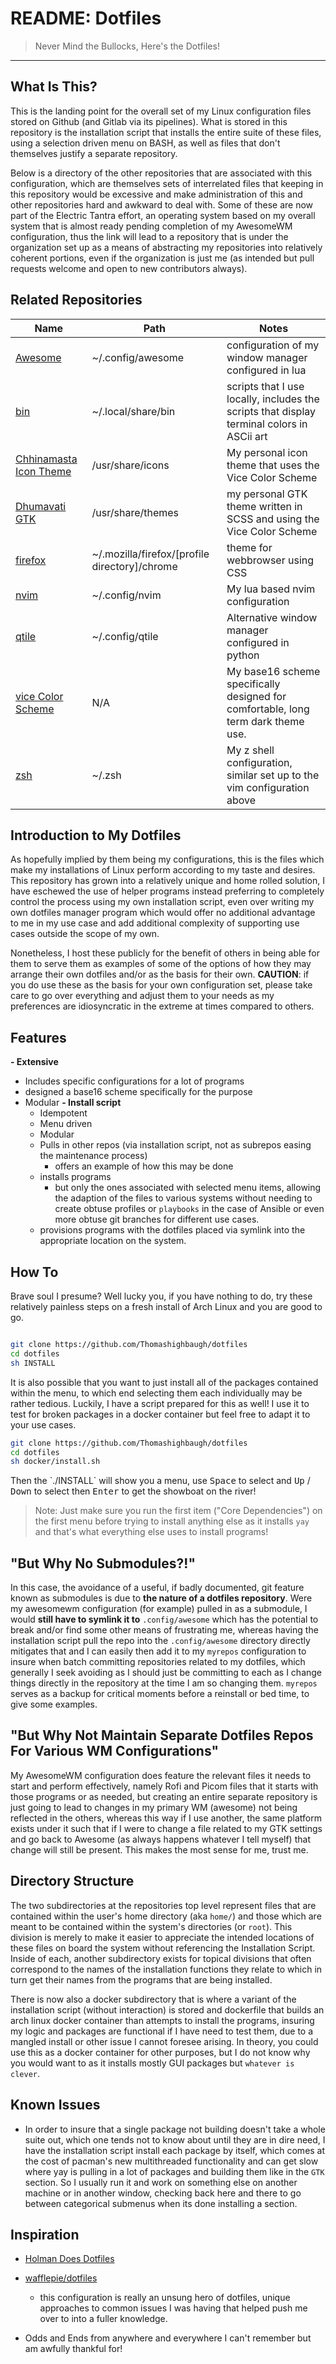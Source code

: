# README: Dotfiles

> Never Mind the Bullocks, Here's the Dotfiles!

---

## What Is This?

This is the landing point for the overall set of my Linux configuration files stored on Github (and Gitlab via its pipelines). What is stored in this repository is the installation script that installs the entire suite of these files, using a selection driven menu on BASH, as well as files that don't themselves justify a separate repository.

Below is a directory of the other repositories that are associated with this configuration, which are themselves sets of interrelated files that keeping in this repository would be excessive and make administration of this and other repositories hard and awkward to deal with. Some of these are now part of the Electric Tantra effort, an operating system based on my overall system that is almost ready pending completion of my AwesomeWM configuration, thus the link will lead to a repository that is under the organization set up as a means of abstracting my repositories into relatively coherent portions, even if the organization is just me (as intended but pull requests welcome and open to new contributors always).

## Related Repositories

| Name                                                                                | Path                                          | Notes                                                                                      |
| ----------------------------------------------------------------------------------- | --------------------------------------------- | ------------------------------------------------------------------------------------------ |
| [Awesome](https://github.com/Thomashighbaugh/awesomewm)                             | ~/.config/awesome                             | configuration of my window manager configured in lua                                       |
| [bin](https://github.com/Thomashighbaugh/bin)                                       | ~/.local/share/bin                            | scripts that I use locally, includes the scripts that display terminal colors in ASCii art |
| [Chhinamasta Icon Theme](https://github.com/Thomashighbaugh/chhinamasta-icon-theme) | /usr/share/icons                              | My personal icon theme that uses the Vice Color Scheme                                     |
| [Dhumavati GTK](https://github.com/Thomashighbaugh/Dhumavati-Theme)                 | /usr/share/themes                             | my personal GTK theme written in SCSS and using the Vice Color Scheme                      |
| [firefox](https://github.com/Thomashighbaugh/firefox)                               | ~/.mozilla/firefox/[profile directory]/chrome | theme for webbrowser using CSS                                                             |
| [nvim](https://github.com/Thomashighbaugh/nvim)                                     | ~/.config/nvim                                | My lua based nvim configuration                                                            |
| [qtile](https://github.com/Thomashighbaugh/qtile)                                   | ~/.config/qtile                               | Alternative window manager configured in python                                            |
| [vice Color Scheme](https://github.com/Thomashighbaugh/base16-vice-scheme)          | N/A                                           | My base16 scheme specifically designed for comfortable, long term dark theme use.          |
| [zsh](https://github.com/Thomashighbaugh/zsh)                                       | ~/.zsh                                        | My z shell configuration, similar set up to the vim configuration above                    |

## Introduction to My Dotfiles

As hopefully implied by them being my configurations, this is the files which make my installations of Linux perform according to my taste and desires. This repository has grown into a relatively unique and home rolled solution, I have eschewed the use of helper programs instead preferring to completely control the process using my own installation script, even over writing my own dotfiles manager program which would offer no additional advantage to me in my use case and add additional complexity of supporting use cases outside the scope of my own.

Nonetheless, I host these publicly for the benefit of others in being able for them to serve them as examples of some of the options of how they may arrange their own dotfiles and/or as the basis for their own. **CAUTION**: if you do use these as the basis for your own configuration set, please take care to go over everything and adjust them to your needs as my preferences are idiosyncratic in the extreme at times compared to others.

## Features

**- Extensive**

- Includes specific configurations for a lot of programs
- designed a base16 scheme specifically for the purpose
- Modular
  **- Install script**
  - Idempotent
  - Menu driven
  - Modular
  - Pulls in other repos (via installation script, not as subrepos easing the maintenance process)
    - offers an example of how this may be done
  - installs programs
    - but only the ones associated with selected menu items, allowing the adaption of the files to various systems without needing to create obtuse profiles or `playbooks` in the case of Ansible or even more obtuse git branches for different use cases.
  - provisions programs with the dotfiles placed via symlink into the appropriate location on the system.

## How To

Brave soul I presume? Well lucky you, if you have nothing to do, try these relatively painless steps on a fresh install of Arch Linux and you are good to go.

```bash

git clone https://github.com/Thomashighbaugh/dotfiles
cd dotfiles
sh INSTALL

```

It is also possible that you want to just install all of the packages contained within the menu, to which end selecting them each individually may be rather tedious. Luckily, I have a script prepared for this as well! I use it to test for broken packages in a docker container but feel free to adapt it to your use cases.

```bash
git clone https://github.com/Thomashighbaugh/dotfiles
cd dotfiles
sh docker/install.sh
```

<p>Then the `./INSTALL` will show you a menu, use <kbd>Space</kbd> to select and <kbd>Up</kbd> / <kbd>Down</kbd> to select then <kbd>Enter</kbd> to get the showboat on the river!</p>

> Note: Just make sure you run the first item ("Core Dependencies") on the first menu before trying to install anything else as it installs `yay` and that's what everything else uses to install programs!

## "But Why No Submodules?!"

In this case, the avoidance of a useful, if badly documented, git feature known as submodules is due to **the nature of a dotfiles repository**. Were my awesomewm configuration (for example) pulled in as a submodule, I would **still have to symlink it to** `.config/awesome` which has the potential to break and/or find some other means of frustrating me, whereas having the installation script pull the repo into the `.config/awesome` directory directly mitigates that and I can easily then add it to my `myrepos` configuration to insure when batch committing repositories related to my dotfiles, which generally I seek avoiding as I should just be committing to each as I change things directly in the repository at the time I am so changing them. `myrepos` serves as a backup for critical moments before a reinstall or bed time, to give some examples.

## "But Why Not Maintain Separate Dotfiles Repos For Various WM Configurations"

My AwesomeWM configuration does feature the relevant files it needs to start and perform effectively, namely Rofi and Picom files that it starts with those programs or as needed, but creating an entire separate repository is just going to lead to changes in my primary WM (awesome) not being reflected in the others, whereas this way if I use another, the same platform exists under it such that if I were to change a file related to my GTK settings and go back to Awesome (as always happens whatever I tell myself) that change will still be present. This makes the most sense for me, trust me.

## Directory Structure

The two subdirectories at the repositories top level represent files that are contained within the user's home directory (aka `home/`) and those which are meant to be contained within the system's directories (or `root`). This division is merely to make it easier to appreciate the intended locations of these files on board the system without referencing the Installation Script. Inside of each, another subdirectory exists for topical divisions that often correspond to the names of the installation functions they relate to which in turn get their names from the programs that are being installed.

There is now also a docker subdirectory that is where a variant of the installation script (without interaction) is stored and dockerfile that builds an arch linux docker container than attempts to install the programs, insuring my logic and packages are functional if I have need to test them, due to a mangled install or other issue I cannot foresee arising. In theory, you could use this as a docker container for other purposes, but I do not know why you would want to as it installs mostly GUI packages but `whatever is clever`.

## Known Issues

- In order to insure that a single package not building doesn't take a whole suite out, which one tends not to know about until they are in dire need, I have the installation script install each package by itself, which comes at the cost of pacman's new multithreaded functionality and can get slow where yay is pulling in a lot of packages and building them like in the `GTK` section. So I usually run it and work on something else on another machine or in another window, checking back here and there to go between categorical submenus when its done installing a section.

## Inspiration

- [Holman Does Dotfiles](https://github.com/holman/dotfiles)

- [wafflepie/dotfiles](https://github.com/wafflepie/dotfiles)

  - this configuration is really an unsung hero of dotfiles, unique approaches to common issues I was having that helped push me over to into a fuller knowledge.

- Odds and Ends from anywhere and everywhere I can't remember but am awfully thankful for!
